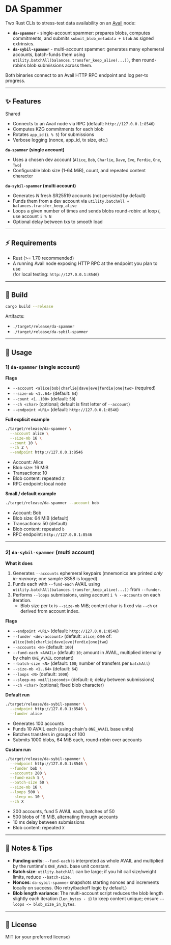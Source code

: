 # DA Spammer

Two Rust CLIs to stress-test data availability on an [Avail](https://www.availproject.org/) node:

- **`da-spammer`** - single-account spammer: prepares blobs, computes commitments, and submits `submit_blob_metadata + blob` as signed extrinsics.
- **`da-sybil-spammer`** - multi-account spammer: generates many ephemeral accounts, batch-funds them using `utility.batchAll(balances.transfer_keep_alive(...))`, then round-robins blob submissions across them.

Both binaries connect to an Avail HTTP RPC endpoint and log per-tx progress.

---

## ✨ Features

Shared
- Connects to an Avail node via RPC (default: `http://127.0.0.1:8546`)
- Computes KZG commitments for each blob
- Rotates `app_id` (`i % 5`) for submissions
- Verbose logging (nonce, app_id, tx size, etc.)

**`da-spammer` (single account)**
- Uses a chosen dev account (`Alice`, `Bob`, `Charlie`, `Dave`, `Eve`, `Ferdie`, `One`, `Two`)
- Configurable blob size (1-64 MiB), count, and repeated content character

**`da-sybil-spammer` (multi account)**
- Generates *N* fresh SR25519 accounts (not persisted by default)
- Funds them from a dev account via `utility.batchAll + balances.transfer_keep_alive`
- Loops a given number of times and sends blobs round-robin: at loop *i*, use account `i % N`
- Optional delay between txs to smooth load

---

## ⚡ Requirements

- Rust (>= 1.70 recommended)
- A running Avail node exposing HTTP RPC at the endpoint you plan to use  
  (for local testing: `http://127.0.0.1:8546`)

---

## 🔧 Build

```bash
cargo build --release
```
Artifacts:
- `./target/release/da-spammer`
- `./target/release/da-sybil-spammer`

---

## 🚀 Usage

### 1) `da-spammer` (single account)

**Flags**
- `--account <alice|bob|charlie|dave|eve|ferdie|one|two>` (required)
- `--size-mb <1..64>`  (default: `64`)
- `--count <1..100>`   (default: `50`)
- `--ch <char>`        (optional; default is first letter of `--account`)
- `--endpoint <URL>`   (default: `http://127.0.0.1:8546`)

**Full explicit example**
```bash
./target/release/da-spammer \
  --account alice \
  --size-mb 16 \
  --count 10 \
  --ch Z \
  --endpoint http://127.0.0.1:8546
```
- Account: Alice
- Blob size: 16 MiB
- Transactions: 10
- Blob content: repeated `Z`
- RPC endpoint: local node

**Small / default example**
```bash
./target/release/da-spammer --account bob
```
- Account: Bob
- Blob size: 64 MiB (default)
- Transactions: 50 (default)
- Blob content: repeated `b`
- RPC endpoint: `http://127.0.0.1:8546`

---

### 2) `da-sybil-spammer` (multi account)

**What it does**
1. Generates `--accounts` ephemeral keypairs (mnemonics are printed *only in-memory*; one sample SS58 is logged).
2. Funds each with `--fund-each` AVAIL using `utility.batchAll(balances.transfer_keep_alive(...))` from `--funder`.
3. Performs `--loops` submissions, using account `i % --accounts` on each iteration.
   - Blob size per tx is `--size-mb` MiB; content char is fixed via `--ch` or derived from account index.

**Flags**
- `--endpoint <URL>`            (default: `http://127.0.0.1:8546`)
- `--funder <dev-account>`      (default: `alice`; one of: `alice|bob|charlie|dave|eve|ferdie|one|two`)
- `--accounts <N>`              (default: `100`)
- `--fund-each <AVAIL>`         (default: `10`; amount in AVAIL, multiplied internally by chain `ONE_AVAIL` constant)
- `--batch-size <N>`            (default: `100`; number of transfers per `batchAll`)
- `--size-mb <1..64>`           (default: `64`)
- `--loops <N>`                 (default: `1000`)
- `--sleep-ms <milliseconds>`   (default: `0`; delay between submissions)
- `--ch <char>`                 (optional; fixed blob character)

**Default run**
```bash
./target/release/da-sybil-spammer \
  --endpoint http://127.0.0.1:8546 \
  --funder alice
```
- Generates 100 accounts
- Funds 10 AVAIL each (using chain's `ONE_AVAIL` base units)
- Batches transfers in groups of 100
- Submits 1000 blobs, 64 MiB each, round-robin over accounts

**Custom run**
```bash
./target/release/da-sybil-spammer \
  --endpoint http://127.0.0.1:8546 \
  --funder bob \
  --accounts 200 \
  --fund-each 5 \
  --batch-size 50 \
  --size-mb 16 \
  --loops 500 \
  --sleep-ms 10 \
  --ch X
```
- 200 accounts, fund 5 AVAIL each, batches of 50
- 500 blobs of 16 MiB, alternating through accounts
- 10 ms delay between submissions
- Blob content: repeated `X`

---

## 📝 Notes & Tips

- **Funding units**: `--fund-each` is interpreted as whole AVAIL and multiplied by the runtime's `ONE_AVAIL` base unit constant.
- **Batch size**: `utility.batchAll` can be large; if you hit call size/weight limits, reduce `--batch-size`.
- **Nonces**: `da-sybil-spammer` snapshots starting nonces and increments locally on success. (No retry/backoff logic by default.)
- **Blob length variance**: The multi-account script reduces the blob length slightly each iteration (`len_bytes - i`) to keep content unique; ensure `--loops <= blob_size_in_bytes`.

---

## 📜 License

MIT (or your preferred license)
